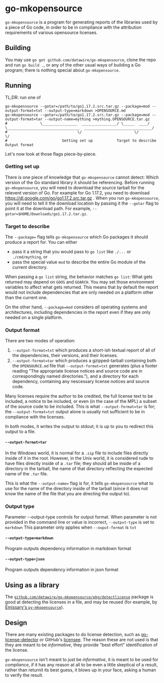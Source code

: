 # go-mkopensource

`go-mkopensource` is a program for generating reports of the libraries
used by a piece of Go code, in order to be in compliance with the
attribution requirements of various opensource licenses.

## Building

You may use `go get github.com/datawire/go-mkopensource`, clone the
repo and run `go build .`, or any of the other usual ways of building
a Go program; there is nothing special about `go-mkopensource`.

## Running

TL;DR: run one of

```shell
go-mkopensource --gotar=/path/to/go1.17.2.src.tar.gz --package=mod --output-format=txt --output-type=markdown >OPENSOURCE.md
go-mkopensource --gotar=/path/to/go1.17.2.src.tar.gz --package=mod --output-format=tar --output-name=mything >mything.OPENSOURCE.tar.gz
#               \________________  ________________/ \_____  ____/ \_________________________________  _______________________________/
#                                \/                        \/                                        \/
#                         Getting set up           Target to describe                          Output format
```

Let's now look at those flags piece-by-piece.

### Getting set up

There is one piece of knowledge that `go-mkopensource` cannot detect:
Which version of the Go standard library it should be referencing.
Before running `go-mkopensource`, you will need to download the source
tarball for the relevent version of Go.  For example for Go 1.17.2,
you need to download https://dl.google.com/go/go1.17.2.src.tar.gz .
When you run `go-mkopensource`, you will need to tell it the download
location by passing it the `--gotar` flag to point it at the download
path.  For example, `--gotar=$HOME/Downloads/go1.17.2.tar.gz`.

### Target to describe

The `--package=` flag tells `go-mkopensource` which Go packages it
should produce a report for.  You can either

 - pass it a string that you would pass to `go list` like `./...` or
   `./cmd/mything`, or
 - pass the special value `mod` to describe the entire Go module of
   the current directory.

When passing a `go list` string, the behavior matches `go list`: What
gets returned may depend on `GOOS` and `GOARCH`.  You may set those
environment variables to affect what gets returned.  This means that
by default the report would not include dependencies that are only
needed on a platform other than the current one.

On the other hand, `--package=mod` considers *all* operating systems
and architectures, including dependencies in the report even if they
are only needed on a single platform.

### Output format

There are two modes of operation:

 1. `--output-format=txt` which produces a short-ish textual report of
    all of the dependencies, their versions, and their licenses.
 2. `--output-format=tar` which produces a gzipped-tarball containing
    both the `OPENSOURCE.md` file that `--output-format=txt` generates
    (plus a footer reading "The appropriate license notices and source
    code are in correspondingly named directories."), and a directory
    for each dependency, containing any nescessary license notices and
    source code.

Many licenses require the author to be credited, the full license text
to be included, a notice to be included, or even (in the case of the
MPL) a subset of the source code to be included.  This is what
`--output-format=tar` is for; the `--output-format=txt` output alone
is usually not sufficient to be in compliance with the licenses.

In both modes, it writes the output to stdout; it is up to you to
redirect this output to a file.

#### `--output-format=tar`

In the Windows world, it is normal for a `.zip` file to include files
directly inside of it in the root.  However, in the Unix world, it is
considered rude to have files directly inside of a `.tar` file; they
should all be inside of a directory in the tarball, the name of that
directory reflecting the expected name of the `.tar` file.

This is what the `--output-name=` flag is for, it tells
`go-mkopensource` what to use for the name of the directory inside of
the tarball (since it does not know the name of the file that you are
directing the output to).

### Output type

Parameter --output-type controls for output format.
When parameter is not provided in the command line or value is incorrect, `--output-type` is set to `markdown`
This parameter only applies when `--ouput-format` is `txt`

#### `--output-type=markdown`

Program outputs dependency information in markdown format

#### `--output-type=json`

Program outputs dependency information in json format

## Using as a library

The [`github.com/datawire/go-mkopensource/pkg/detectlicense`][detectlicense]
package is good at detecting the licenses in a file, and may be reused
(for example, by [Emissary's `py-mkopensource`][py-mkopensource]).

[detectlicense]: https://pkg.go.dev/github.com/datawire/go-mkopensource/pkg/detectlicense
[py-mkopensource]: https://github.com/emissary-ingress/emissary/blob/master/tools/src/py-mkopensource/main.go

## Design

There are many existing packages to do license detection, such as
[go-license-detector][] or GitHub's [licensee][].  The reason these
are not used is that they are meant to be _informative_, they provide
"best effort" identification of the license.

`go-mkopensource` isn't meant to just be _informative_, it is meant to
be used for _compliance_, if it has any reason at all to be even a
little skeptical of a result, rather than returnit its best guess, it
blows up in your face, asking a human to verify the result.

[go-license-detector]: https://github.com/go-enry/go-license-detector
[licensee]: https://github.com/licensee/licensee
